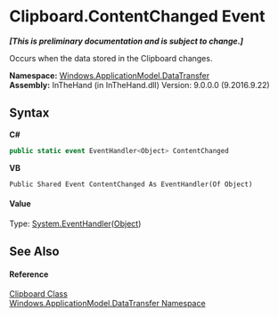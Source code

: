 # Clipboard.ContentChanged Event
 _**\[This is preliminary documentation and is subject to change.\]**_

Occurs when the data stored in the Clipboard changes.

**Namespace:**&nbsp;<a href="N_Windows_ApplicationModel_DataTransfer">Windows.ApplicationModel.DataTransfer</a><br />**Assembly:**&nbsp;InTheHand (in InTheHand.dll) Version: 9.0.0.0 (9.2016.9.22)

## Syntax

**C#**<br />
``` C#
public static event EventHandler<Object> ContentChanged
```

**VB**<br />
``` VB
Public Shared Event ContentChanged As EventHandler(Of Object)
```


#### Value
Type: <a href="http://msdn2.microsoft.com/en-us/library/db0etb8x" target="_blank">System.EventHandler</a>(<a href="http://msdn2.microsoft.com/en-us/library/e5kfa45b" target="_blank">Object</a>)

## See Also


#### Reference
<a href="T_Windows_ApplicationModel_DataTransfer_Clipboard">Clipboard Class</a><br /><a href="N_Windows_ApplicationModel_DataTransfer">Windows.ApplicationModel.DataTransfer Namespace</a><br />